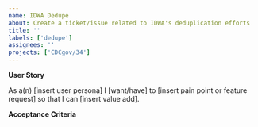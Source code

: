 ```yaml
---
name: IDWA Dedupe
about: Create a ticket/issue related to IDWA's deduplication efforts
title: ''
labels: ['dedupe']
assignees: ''
projects: ['CDCgov/34']
---
```


**User Story**

As a(n) [insert user persona] I [want/have] to [insert pain point or feature request] so that I can [insert value add].

**Acceptance Criteria**
